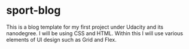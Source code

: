 # sport-blog

This is a blog template for my first project under Udacity and its nanodegree. I will be using CSS and HTML. Within this I will use various elements of UI design such as Grid and Flex.
